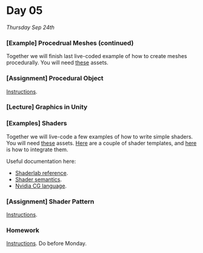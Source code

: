 # Day 05

*Thursday Sep 24th*

### [Example] Procedrual Meshes (continued)
Together we will finish last live-coded example of how to create meshes procedurally. You will need [these](../D04_sep_22/Resources/ProceduralMeshExampleAssets.unitypackage) assets.

### [Assignment] Procedural Object
[Instructions](Assignment_Procedural_Object.md).


### [Lecture] Graphics in Unity


### [Examples] Shaders
Together we will live-code a few examples of how to write simple shaders. You will need [these](Resources/ShaderExampleAssets.unitypackage) assets. [Here](Resources/ShaderTemplates.zip) are a couple of shader templates, and [here](How_To_Add_Script_Templates.md) is how to integrate them.

Useful documentation here:

- [Shaderlab reference](https://docs.unity3d.com/Manual/SL-Shader.html). 
- [Shader semantics](https://docs.unity3d.com/Manual/SL-ShaderSemantics.html). 
- [Nvidia CG language](https://developer.download.nvidia.com/cg/index_stdlib.html). 

### [Assignment] Shader Pattern
[Instructions](Assignment_Shader_Pattern.md).

### Homework
[Instructions](Homework05.md). Do before Monday.
